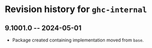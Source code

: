 # Revision history for `ghc-internal`

## 9.1001.0 -- 2024-05-01

* Package created containing implementation moved from `base`.
